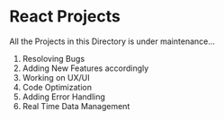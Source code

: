 # React Projects 

All the Projects in this Directory is under maintenance...
  1. Resoloving Bugs
  2. Adding New Features accordingly
  3. Working on UX/UI
  4. Code Optimization
  5. Adding Error Handling
  6. Real Time Data Management
